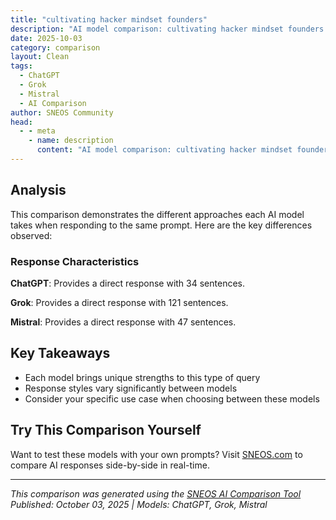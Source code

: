```yaml
---
title: "cultivating hacker mindset founders"
description: "AI model comparison: cultivating hacker mindset founders..."
date: 2025-10-03
category: comparison
layout: Clean
tags:
  - ChatGPT
  - Grok
  - Mistral
  - AI Comparison
author: SNEOS Community
head:
  - - meta
    - name: description
      content: "AI model comparison: cultivating hacker mindset founders..."
---
```


<ChatComparison
  title="cultivating hacker mindset founders"
  prompt="cultivating hacker mindset founders"
  :responses='{"ChatGPT": "Cultivating a hacker mindset as a founder involves adopting a problem-solving, resourceful, and innovative approach to building and growing your startup. Here are some key principles and actionable steps to help founders develop this mindset:\n\n### Key Principles of a Hacker Mindset for Founders\n\n1. **Curiosity and Learning**\n - Always be eager to learn new technologies, market trends, and customer needs.\n - Experiment with different tools and approaches to find what works best.\n\n2. **Resourcefulness**\n - Find creative ways to overcome obstacles with limited resources.\n - Use \u201Chacks\u201D or shortcuts smartly without compromising quality.\n\n3. **Bias Toward Action**\n - Build prototypes or MVPs quickly to test assumptions and get feedback.\n - Iterate fast and don\u2019t get stuck in analysis paralysis.\n\n4. **Problem-Solving Orientation**\n - Focus intensely on solving real problems for your users.\n - Break down big challenges into smaller, manageable tasks.\n\n5. **Resilience and Persistence**\n - Treat failures and bugs as learning opportunities.\n - Keep pushing forward even when things don\u2019t go as planned.\n\n6. **Collaboration and Sharing**\n - Engage with developer communities, forums, and hackathons.\n - Share knowledge and get feedback to improve your ideas.\n\n### How Founders Can Cultivate This Mindset\n\n- **Learn to Code or Understand Technology Basics**\n - Even a basic understanding of programming and tech stack helps you communicate better with your team and make informed decisions.\n\n- **Build Side Projects or Participate in Hackathons**\n - Experimentation with side projects cultivates creativity and hands-on problem solving.\n - Hackathons encourage rapid prototyping and teamwork under pressure.\n\n- **Practice Lean Startup Methodology**\n - Use validated learning, rapid experimentation, and customer feedback loops.\n - Focus on building MVPs that solve core problems before scaling.\n\n- **Stay Curious and Keep Exploring**\n - Regularly read blogs, books, podcasts, and attend workshops related to startups and technology.\n - Explore unconventional solutions; many hackers find value in thinking outside the box.\n\n- **Network with Other Founders and Engineers**\n - Join startup communities, forums (like Indie Hackers), and local meetups.\n - Learning from others\u2019 hacks, failures, and strategies is invaluable.\n\n- **Adopt a Growth Mindset**\n - Embrace challenges and feedback as opportunities to grow.\n - Avoid fixed thinking patterns that limit your creativity.\n\n- **Use Tools to Automate and Simplify**\n - Leverage automation, no-code tools, and APIs to build faster and reduce manual work.\n - The hacker mindset is about working smarter, not just harder.\n\n---\n\nIf you want, I can also recommend specific resources, books, or courses to help cultivate this mindset further. Would that be helpful?", "Grok": "Cultivating a \u0022hacker mindset\u0022 in founders is about fostering a way of thinking that prioritizes creativity, problem-solving, resilience, and a willingness to experiment and challenge conventional approaches. This mindset, rooted in the hacker subculture, is invaluable for entrepreneurs who need to build innovative solutions, navigate uncertainty, and disrupt industries. Below are key principles and actionable strategies to help founders develop and embody a hacker mindset:\n\n---\n\n### **What is a Hacker Mindset?**\nA hacker mindset is not about illegal or unethical behavior (like breaking into systems), but rather about a relentless curiosity, resourcefulness, and drive to understand systems deeply, find unconventional solutions, and push boundaries. For founders, this translates to building products, companies, and strategies in ingenious, often unexpected ways.\n\nKey traits include:\n- **Curiosity:** A desire to understand how things work under the hood.\n- **Creativity:** Thinking outside the box to solve problems.\n- **Resilience:** Embracing failure as a learning opportunity.\n- **Resourcefulness:** Making the most of limited tools or constraints.\n- **Bias for Action:** Experimenting and iterating quickly rather than overthinking.\n\n---\n\n### **Why Does a Hacker Mindset Matter for Founders?**\n1. **Innovation:** Hackers don\u2019t accept the status quo; they find new ways to do things, which is critical for creating disruptive startups.\n2. **Problem-Solving:** Startups face endless challenges, from technical hurdles to market fit. A hacker mindset helps founders navigate these with ingenuity.\n3. **Adaptability:** The ability to pivot and experiment is crucial in the fast-changing startup ecosystem.\n4. **Efficiency:** Hackers often work with constraints, and founders must similarly \u201Chack\u201D limited budgets, time, or resources to achieve big outcomes.\n\n---\n\n### **Strategies to Cultivate a Hacker Mindset in Founders**\n\n#### 1. Embrace Curiosity and Lifelong Learning\n- **Ask \u0022Why?\u0022 and \u0022How?\u0022** Encourage founders to deconstruct systems (whether technical, business, or social) to understand their inner workings. Why does a product work? How can it be better?\n- **Dive into New Domains:** Learn skills outside your comfort zone. For example, if you\u2019re not technical, experiment with coding (even at a basic level with tools like Python or no-code platforms).\n- **Stay Updated:** Follow hacker communities (e.g., Hacker News, GitHub discussions) and read about innovative solutions in and outside your industry.\n- **Actionable Tip:** Dedicate time weekly to explore a new tool, technology, or idea. For instance, tinker with APIs, study competitors\u2019 products, or attend hackathons.\n\n#### 2. Foster a Bias for Experimentation\n- **Test Quickly:** Adopt a \u201Cminimum viable product\u201D (MVP) approach. Build and test ideas fast, even if they\u2019re imperfect, to gather real-world feedback.\n- **Fail Forward:** View failures as data points. A hacker mindset means iterating based on what doesn\u2019t work rather than being paralyzed by setbacks.\n- **Hack Solutions:** Use unconventional tools or methods to solve problems. For example, if you can\u2019t afford expensive software, find open-source alternatives or build a workaround.\n- **Actionable Tip:** Run small experiments weekly\u2014test a new marketing channel, tweak a feature, or prototype an idea\u2014and analyze results.\n\n#### 3. Think Resourcefully with Constraints\n- **Bootstrap Creativity:** Hackers often work with limited resources, finding clever ways to achieve goals. Founders should adopt this by maximizing what they have (e.g., using free tools, leveraging personal networks).\n- **Repurpose and Pivot:** Look for ways to repurpose existing solutions or skills for new problems. Can an old project be adapted to a current need?\n- **Actionable Tip:** Challenge yourself to solve a current startup problem with zero budget. How can you achieve the same outcome using free or existing resources?\n\n#### 4. Build a Community of Like-Minded Thinkers\n- **Join Hackathons and Meetups:** Participate in events where creative problem-solving is the focus. These environments expose founders to Hacker Mindset principles in action.\n- **Collaborate and Share:** Engage with communities like Indie Hackers, Product Hunt, or local startup groups. Sharing and learning from others\u2019 \u201Chacks\u201D can inspire new approaches.\n- **Mentorship:** Seek mentors who embody a hacker mindset\u2014people who\u2019ve built something from scratch or disrupted industries with unconventional thinking.\n- **Actionable Tip:** Organize or join a brainstorming session with other founders to \u201Chack\u201D a specific problem together.\n\n#### 5. Develop a Systems Thinking Approach\n- **Break Down Complex Problems:** Hackers excel at dissecting systems into smaller parts. Founders should do the same with business challenges\u2014understand the components of customer acquisition, product design, or operations.\n- **Find Leverage Points:** Identify where small changes can create big impacts (a classic hacker tactic). For example, a minor tweak in user onboarding might drastically improve retention.\n- **Actionable Tip:** Map out a critical system in your startup (e.g., sales funnel) and identify bottlenecks or inefficiencies to \u201Chack\u201D for better results.\n\n#### 6. Cultivate Resilience and Grit\n- **Embrace Uncertainty:** Hackers thrive in ambiguous, challenging environments. Founders must get comfortable with not having all the answers and pushing forward anyway.\n- **Learn from Setbacks:** When something fails, analyze it like a hacker debugging code\u2014why did it break, and how can it be fixed?\n- **Actionable Tip:** Keep a failure log. Document what went wrong in your startup journey, what you learned, and how you\u2019ll approach it differently next time.\n\n#### 7. Adopt a \u201CBreak and Build\u201D Mentality\n- **Challenge Norms:** Question industry standards and ask if there\u2019s a better way. Hackers don\u2019t accept \u201Cthat\u2019s how it\u2019s always been done\u201D as a valid reason.\n- **Build Fast, Break Fast:** Create prototypes or strategies quickly, test them, and be ready to scrap or rebuild based on what you learn.\n- **Actionable Tip:** Identify one \u201Crule\u201D in your industry or process that everyone follows, and brainstorm ways to break or bend it for a competitive edge.\n\n#### 8. Leverage Technology and Tools\n- **Automate and Optimize:** Hackers love efficiency. Use tools like Zapier, Airtable, or custom scripts to automate repetitive tasks in your startup.\n- **Stay Hands-On:** Even if you\u2019re not a coder, learn to tinker with tech. Understanding the basics of web development, data analysis, or APIs can unlock creative solutions.\n- **Actionable Tip:** Spend a day exploring free or low-cost tools that can streamline a part of your business\u2014whether it\u2019s marketing, operations, or customer support.\n\n#### 9. Prioritize User-Centric Problem Solving\n- **Hack for Users:** A true hacker mindset focuses on creating value. Obsess over understanding your customers\u2019 pain points and \u201Chacking\u201D solutions that delight them.\n- **Iterate Based on Feedback:** Use user input as your debugging tool. What do they love or hate about your product? How can you tweak it?\n- **Actionable Tip:** Reach out to 5-10 users this week for raw feedback. Use their insights to identify quick wins or innovative features.\n\n#### 10. Maintain an Ethical Foundation\n- **Hack for Good:** A hacker mindset should align with ethical principles. Use your creativity to build trust and value, not to exploit or cut corners.\n- **Transparency:** Be open about your processes and intentions with your team and customers. A hacker mindset doesn\u2019t mean secrecy\u2014it means ingenuity.\n- **Actionable Tip:** Review your business practices to ensure they align with long-term value creation rather than short-term \u201Chacks\u201D that could harm your reputation.\n\n---\n\n### **How to Embed a Hacker Mindset in Your Startup Culture**\nBeyond individual founders, a hacker mindset can become a core part of your company\u2019s DNA:\n- **Hire Tinkerers:** Look for team members who are naturally curious and love solving puzzles, even if they lack traditional credentials.\n- **Encourage Experimentation:** Create a safe space for employees to test crazy ideas without fear of failure. Reward creativity over perfection.\n- **Host Internal Hackathons:** Dedicate time for your team to brainstorm and build solutions to specific business challenges.\n- **Celebrate Small Wins:** Highlight and learn from every \u201Chack\u201D that moves the needle, whether it\u2019s a clever marketing campaign or a product workaround.\n\n---\n\n### **Recommended Resources to Develop a Hacker Mindset**\n- **Books:**\n - *\u201CThe Art of Possibility\u201D* by Rosamund Stone Zander and Benjamin Zander (on creative thinking).\n - *\u201CHackers: Heroes of the Computer Revolution\u201D* by Steven Levy (on the history and ethos of hacker culture).\n - *\u201CThe Lean Startup\u201D* by Eric Ries (on experimentation and iteration).\n- **Communities:**\n - Hacker News (news.ycombinator.com) for cutting-edge ideas and discussions.\n - Indie Hackers (indiehackers.com) for stories of scrappy, resourceful founders.\n- **Tools for Hacking Productivity:**\n - Notion or Obsidian for organizing ideas and systems.\n - Zapier for automating workflows.\n - GitHub for collaborating on projects or learning to code.\n- **Events:**\n - Attend or host hackathons (check platforms like Hackerearth or Devpost).\n - Join startup weekends or innovation challenges in your area.\n\n---\n\n### **Potential Pitfalls to Avoid**\n- **Over-Optimizing:** Hacking for short-term gains (e.g., unethical growth hacks) can damage trust with users or stakeholders. Focus on sustainable innovation.\n- **Ignoring Structure:** A hacker mindset thrives on creativity, but startups also need processes. Balance experimentation with discipline.\n- **Isolation:** Don\u2019t \u201Chack\u201D alone\u2014collaborate with others to gain fresh perspectives and avoid blind spots.\n\n---\n\n### **Conclusion**\nCultivating a hacker mindset in founders is about nurturing a deep curiosity, a willingness to experiment", "Mistral": "Cultivating a hacker mindset among founders can be incredibly beneficial for startups, as it encourages innovation, problem-solving, and a bias towards action. Here are some steps to help founders develop this mindset:\n\n1. **Embrace Curiosity**:\n - Encourage founders to ask \u0022why\u0022 and \u0022how\u0022 questions frequently.\n - Foster a culture of continuous learning and exploration.\n\n2. **Promote Experimentation**:\n - Create an environment where founders feel safe to experiment and fail.\n - Encourage rapid prototyping and iterative development.\n\n3. **Focus on Problem-Solving**:\n - Train founders to break down complex problems into smaller, manageable parts.\n - Encourage a solutions-oriented approach rather than dwelling on problems.\n\n4. **Develop Technical Skills**:\n - While not all founders need to be coders, having a basic understanding of technology can be very helpful.\n - Encourage founders to learn and stay updated with relevant technologies.\n\n5. **Encourage Collaboration**:\n - Foster a culture of open communication and collaboration.\n - Encourage founders to seek diverse perspectives and work together to solve problems.\n\n6. **Promote a Bias Towards Action**:\n - Encourage founders to take initiative and make things happen.\n - Foster a culture of doing and building over excessive planning.\n\n7. **Learn from Failure**:\n - Teach founders to view failure as a stepping stone to success.\n - Encourage open discussions about failures and lessons learned.\n\n8. **Think Outside the Box**:\n - Encourage unconventional thinking and creative problem-solving.\n - Foster a culture that challenges the status quo.\n\n9. **Stay Persistent**:\n - Teach founders to keep trying and iterating despite setbacks.\n - Encourage a mindset of resilience and tenacity.\n\n10. **Share Knowledge**:\n - Foster a culture of knowledge sharing and open-source learning.\n - Encourage founders to share their learnings and insights with the team and community.\n\n11. **Practice Reverse Engineering**:\n - Encourage founders to deconstruct successful products, services, or business models to understand how they work.\n - This can provide valuable insights and inspiration.\n\n12. **Stay Updated**:\n - Encourage founders to stay updated with the latest trends and developments in their industry and technology in general.\n - Foster a culture of continuous learning and adaptation.\n\n13. **Think Like a User**:\n - Teach founders to empathize with users and understand their needs and pain points.\n - Encourage user-centric thinking and decision-making.\n\n14. **Practice Agile Methodologies**:\n - Encourage founders to adopt agile methodologies for quicker iteration and adaptation.\n - Foster a culture of continuous improvement and flexibility.\n\n15. **Lead by Example**:\n - If you\u0027re a mentor or investor, embody the hacker mindset yourself.\n - Founders often learn best by observing and emulating others.\n\nBy fostering these habits and attitudes, you can help founders cultivate a hacker mindset and build successful, innovative startups."}' 
  published-date="20:28"
/>

## Analysis

This comparison demonstrates the different approaches each AI model takes when responding to the same prompt. Here are the key differences observed:

### Response Characteristics

**ChatGPT**: Provides a direct response with 34 sentences. 

**Grok**: Provides a direct response with 121 sentences. 

**Mistral**: Provides a direct response with 47 sentences. 

## Key Takeaways

- Each model brings unique strengths to this type of query
- Response styles vary significantly between models
- Consider your specific use case when choosing between these models

## Try This Comparison Yourself

Want to test these models with your own prompts? Visit [SNEOS.com](https://sneos.com) to compare AI responses side-by-side in real-time.

---

*This comparison was generated using the [SNEOS AI Comparison Tool](https://sneos.com)*
*Published: October 03, 2025 | Models: ChatGPT, Grok, Mistral*
